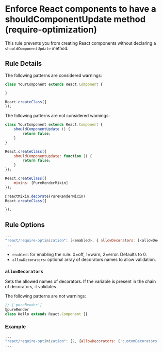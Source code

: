 # Enforce React components to have a shouldComponentUpdate method (require-optimization)

This rule prevents you from creating React components without declaring a `shouldComponentUpdate` method.

## Rule Details

The following patterns are considered warnings:

```js
class YourComponent extends React.Component {

}
```

```js
React.createClass({
});
```

The following patterns are not considered warnings:

```js
class YourComponent extends React.Component {
	shouldComponentUpdate () {
		return false;
	}
}
```

```js
React.createClass({
	shouldComponentUpdate: function () {
		return false;
	}
});
```

```js
React.createClass({
	mixins: [PureRenderMixin]
});
```

```js
@reactMixin.decorate(PureRenderMixin)
React.createClass({

});
```

## Rule Options

```js
...
"react/require-optimization": [<enabled>, { allowDecorators: [<allowDecorator>] }]
...
```

* `enabled`: for enabling the rule. 0=off, 1=warn, 2=error. Defaults to 0.
* `allowDecorators`: optional array of decorators names to allow validation.


### `allowDecorators`

Sets the allowed names of decorators. If the variable is present in the chain of decorators, it validates

The following patterns are not warnings:

```js
// ['pureRender']
@pureRender
class Hello extends React.Component {}
```

### Example

```js
...
"react/require-optimization": [2, {allowDecorators: ['customDecorators']}]
...
```
